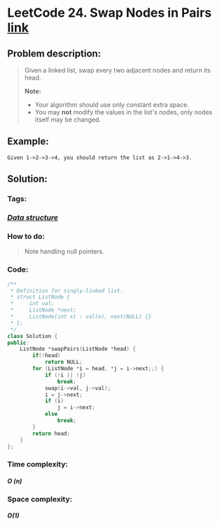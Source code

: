 # LeetCode 24. Swap Nodes in Pairs [link](https://leetcode.com/problems/swap-nodes-in-pairs/)

## Problem description:

> Given a linked list, swap every two adjacent nodes and return its head.
>
> **Note:**
>
> - Your algorithm should use only constant extra space.
> - You may **not** modify the values in the list's nodes, only nodes itself may be changed.

## Example:

```
Given 1->2->3->4, you should return the list as 2->1->4->3.
```

## Solution:

### Tags:

### *[Data structure](https://github.com/yang-233/Algorithm-note/tree/master/Data-structure)* 

### How to do:

> Note handling null pointers.

### Code:

```c++
/**
 * Definition for singly-linked list.
 * struct ListNode {
 *     int val;
 *     ListNode *next;
 *     ListNode(int x) : val(x), next(NULL) {}
 * };
 */
class Solution {
public:
    ListNode *swapPairs(ListNode *head) {
        if(!head)
            return NULL;
        for (ListNode *i = head, *j = i->next;;) {
            if (!i || !j)
                break;
            swap(i->val, j->val);
            i = j->next;
            if (i)
                j = i->next;
            else
                break;
        }
        return head;
    }
};
```

### Time complexity:

#### *O (n)*

### Space complexity:

#### *O(1)*

